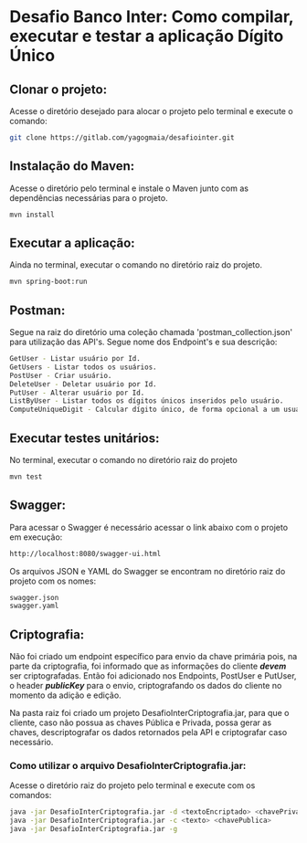 # Desafio Banco Inter: Como compilar, executar e testar a aplicação Dígito Único

## Clonar o projeto:
Acesse o diretório desejado para alocar o projeto pelo terminal e execute o comando:
```bash
git clone https://gitlab.com/yagogmaia/desafiointer.git
```

## Instalação do Maven:
Acesse o diretório pelo terminal e instale o Maven junto com as dependências necessárias para o projeto.
```bash
mvn install
```

## Executar a aplicação:
Ainda no terminal, executar o comando no diretório raiz do projeto.
```bash
mvn spring-boot:run
```

## Postman:
Segue na raiz do diretório uma coleção chamada 'postman_collection.json' para utilização das API's.
Segue nome dos Endpoint's e sua descrição:
```bash
GetUser - Listar usuário por Id.
GetUsers - Listar todos os usuários.
PostUser - Criar usuário.
DeleteUser - Deletar usuário por Id.
PutUser - Alterar usuário por Id.
ListByUser - Listar todos os dígitos únicos inseridos pelo usuário.
ComputeUniqueDigit - Calcular dígito único, de forma opcional a um usuário.
```

## Executar testes unitários:
No terminal, executar o comando no diretório raiz do projeto
```bash
mvn test
```

## Swagger:
Para acessar o Swagger é necessário acessar o link abaixo com o projeto em execução:
```bash
http://localhost:8080/swagger-ui.html
```
Os arquivos JSON e YAML do Swagger se encontram no diretório raiz do projeto com os nomes:
```bash
swagger.json
swagger.yaml
```

## Criptografia:
Não foi criado um endpoint específico para envio da chave primária pois, na parte da criptografia, foi informado que as informações do cliente ***devem*** ser criptografadas.
Então foi adicionado nos Endpoints, PostUser e PutUser, o header ***publicKey*** para o envio, criptografando os dados do cliente no momento da adição e edição.

Na pasta raiz foi criado um projeto DesafioInterCriptografia.jar, para que o cliente, caso não possua as chaves Pública e Privada, possa gerar as chaves, descriptografar os dados retornados pela API e criptografar caso necessário. 

### Como utilizar o arquivo DesafioInterCriptografia.jar:
Acesse o diretório raiz do projeto pelo terminal e execute com os comandos:
```bash
java -jar DesafioInterCriptografia.jar -d <textoEncriptado> <chavePrivada>      "Para descriptografar"
java -jar DesafioInterCriptografia.jar -c <texto> <chavePublica>                "Para criptografar"
java -jar DesafioInterCriptografia.jar -g                                       "Para gerar chaves Pública e Privada"
```